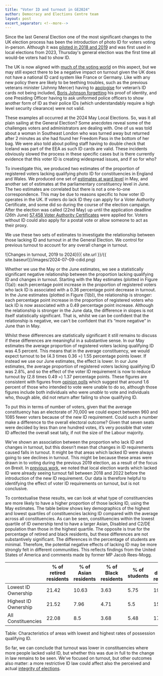 ```yaml
---
title: "Voter ID and turnout in GE2024"
author: Democracy and Elections Centre team
layout: post
excert_separator: <!--more-->
---
```


Since the last General Election one of the most significant changes to
the UK election process has been the introduction of photo ID for
voters voting in-person. Although it was [piloted in 2018 and
2019](https://www.electoralcommission.org.uk/research-reports-and-data/pilot-evaluations/voter-identification-pilots)
and was first used in local elections from 2023, Thursday's general
election was the first time all would-be voters had to show ID.

<!--more-->

The UK is now aligned with [much of the voting
world](https://www.tandfonline.com/doi/full/10.1080/00344893.2022.2113117)
on this aspect, but we may still expect there to be a negative impact
on turnout given the UK does not have a national ID card system like
France or Germany. Like with any new policy there are likely to be
teething troubles, such as the previous veterans minister (Johnny
Mercer) having to
[apologise](https://x.com/JohnnyMercerUK/status/1785959554582204864?ref_src=twsrc%5Etfw%7Ctwcamp%5Etweetembed%7Ctwterm%5E1785959554582204864%7Ctwgr%5Ebb9ef3d7be74843f2de92a9b2c7ab578c9cb0850%7Ctwcon%5Es1_&ref_url=https%3A%2F%2Fwww.forces.net%2Fmilitary-life%2Fveterans%2Fveterans-minister-apologises-new-veterans-card-not-legal-voting-id)
for veteran’s ID cards not being included, [Boris Johnson
forgetting](https://www.bbc.co.uk/news/uk-politics-68947834) his proof
of identity, and one Presiding Officer having to ask uniformed police
officers to show another form of ID as their police IDs (which
understandably require a high level security clearance) were not
valid.

These examples all occurred at the 2024 May Local Elections. So, was
it all plain sailing at the General Election? Some anecdotes reveal
some of the challenges voters and administrators are dealing with. One
of us was told about a woman in Southeast London who was turned away
but returned after 2 minutes as she had found her Freedom Pass in the
bottom of her bag. We were also told about polling staff having to
double check that Iceland was part of the EEA as such ID cards are
valid. These incidents obviously slowed the process in these specific
cases but is there currently evidence that this voter ID is creating
widespread issues, and if so for who?

To investigate this, we produced two estimates of the proportion of
registered voters lacking qualifying photo ID for constituencies in
England and Wales. We produced one set of [estimates at ward
level](https://docs.google.com/spreadsheets/d/1rHvPKuXuweuCoLqUZHpuQ44j3z7fwj6dmvSngP5n1bI/edit?gid=1642280546#gid=1642280546)
in May, and another set of estimates at the parliamentary constituency
level in June. The two estimates are correlated but there is not a
one-to-one correspondence. This may be due to reasons specific to how
voter ID operates in the UK. If voters do lack ID they can apply for a
Voter Authority Certificate, and some did so during the course of the
election campaign. After the election was called (22nd May) up until
the application deadline (26th June) [57,458 Voter Authority
Certificates](https://voter-authority-certificate.service.gov.uk/performance/applications_breakdown/with_dates?fromDay=22&fromMonth=05&fromYear=2024&toDay=26&toMonth=06&toYear=2024) were applied for. Voters without ID could also apply for
a postal vote or allow someone to act as their proxy.

We use these two sets of estimates to investigate the relationship
between those lacking ID and turnout in at the General Election. We
control for previous turnout to account for any overall change in
turnout.


![Changes in turnout, 2019 to 2024]({{ site.url }}/{{ site.baseurl}}/images/2024-07-09-cdid.png)


Whether we use the May or the June estimates, we see a statistically
significant negative relationship between the proportion lacking
qualifying ID and changes in turnout. Starting with the May estimates
(plotted in Figure (1(a)): each percentage point increase in the
proportion of registered voters who lack ID is associated with a 0.36
percentage point decrease in turnout. In the June estimates (plotted
in Figure (1(b)), the relationship is stronger: each percentage point
increase in the proportion of registered voters who lack ID is now
associated with a 0.49 percentage point increase. Although the
relationship is stronger in the June data, the difference in slopes is
not itself statistically significant. That is, whilst we can be
confident that the relationship is negative, we can’t be confident
that it’s “more negative” in June than in May.

Whilst these differences are statistically significant it still
remains to discuss if these differences are meaningful in a
substantive sense. In our May estimates the average proportion of
registered voters lacking qualifying ID was 4.5 percent. This means
that in the average constituency, we would expect turnout to be (4.3
times 0.36 =) 1.55 percentage points lower. If instead we use our June
estimates, the effect is lower. In our June estimates, the average
proportion of registered voters lacking qualifying ID was 2.8%, and so
the effect of the voter ID requirement is now to reduce turnout by
(2.8 times 0.49 =) 1.37 percentage points. These figures are
consistent with figures from [opinion
polls](https://www.theguardian.com/politics/article/2024/jul/08/voter-id-rule-may-have-stopped-400000-taking-part-in-uk-election-poll-suggests)
which suggest that around 1.6 percent of those who intended to vote
were unable to do so, although those figures include both individuals
who were *unable* to vote and individuals who, though able, did not
return after failing to show qualifying ID.

To put this in terms of number of voters, given that the average
constituency has an electorate of 70,000 we could expect between 960
and 1085 fewer voters because of the new ID requirement. Could such a
number make a difference to the overall electoral outcome? Given that
seven seats were decided by less than one hundred votes, it’s very
possible that voter ID affected the overall seat tally, if not the
size of the Labour majority.


We’ve shown an association between the proportion who lack ID and
changes in turnout, but this doesn’t mean that changes in ID
requirements caused falls in turnout. It might be that areas which
lacked ID were always going to see declines in turnout. This might be
because these areas were drawn in to voting during the previous 2019
election, as a result of the focus on Brexit. In [previous
work](https://hollodec.github.io/2023/05/26/voterid.html), we noted
that local election wards which lacked ID were already seeing turnout
fall between 2018 and 2022 before the introduction of the new ID
requirement. Our data is therefore helpful to identifying the effect
of voter ID requirements on turnout, but is not conclusive.

To contextualise these results, we can look at what type of
constituencies are more likely to have a higher proportion of those
lacking ID, using the May estimates. The table below shows key
demographics of the highest and lowest quartiles of constituencies
lacking ID compared with the average across all constituencies. As can
be seen, constituencies within the lowest quartile of ID ownership
tend to have a larger Asian, Disabled and C2/DE population than those
in the highest quartile. The opposite is true for the percentage of
retired and black residents, but these differences are not
substantively significant. The differences in the percentage of
students are minimal. Therefore, the potential negative effects of
lacking ID may be more strongly felt in different communities. This
reflects findings from the United States of America and comments made
by former MP Jacob Rees-Mogg.

|                      | % of retired residents | % of Asian residents | % of Black residents | % of students | % of disabled residents | % of C2DE Residents |
|----------------------|------------------------|----------------------|----------------------|---------------|-------------------------|---------------------|
| Lowest ID Ownership  | 21.42                  | 10.63                | 3.63                 | 5.75          | 19.45                   | 44.25               |
| Highest ID Ownership | 21.52                  | 7.96                 | 4.71                 | 5.5           | 15.34                   | 29.39               |
| All Constituencies   | 22.08                  | 8.5                  | 3.68                 | 5.48          | 17.65                   | 36.98               |

Table: Characteristics of areas with lowest and highest rates of possession qualifying ID. 

So far, we can conclude that turnout was lower in constituencies where
more people lacked valid ID, but whether this was due in full to the
change in law remains to be seen. We’ve focused on turnout, but other
outcomes also matter: a more restrictive ID law could affect also the
perceived and actual [integrity of elections](https://pure.royalholloway.ac.uk/en/publications/the-impact-of-voter-identification-laws-on-participation-and-perc).


